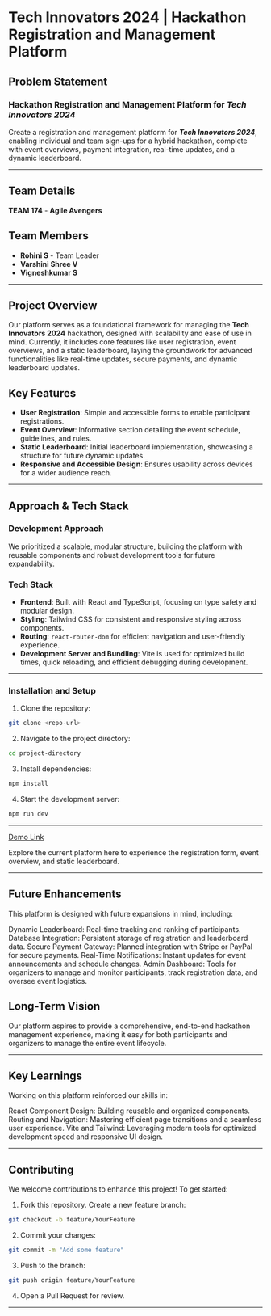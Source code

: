 # Tech Innovators 2024 | Hackathon Registration and Management Platform

## Problem Statement

### Hackathon Registration and Management Platform for ***Tech Innovators 2024***
Create a registration and management platform for ***Tech Innovators 2024***, enabling individual and team sign-ups for a hybrid hackathon, complete with event overviews, payment integration, real-time updates, and a dynamic leaderboard.

---

## Team Details

**TEAM 174** - **Agile Avengers**

## Team Members

- **Rohini S** - Team Leader
- **Varshini Shree V** 
- **Vigneshkumar S**
  
---

## Project Overview

Our platform serves as a foundational framework for managing the **Tech Innovators 2024** hackathon, designed with scalability and ease of use in mind. Currently, it includes core features like user registration, event overviews, and a static leaderboard, laying the groundwork for advanced functionalities like real-time updates, secure payments, and dynamic leaderboard updates.

## Key Features

- **User Registration**: Simple and accessible forms to enable participant registrations.
- **Event Overview**: Informative section detailing the event schedule, guidelines, and rules.
- **Static Leaderboard**: Initial leaderboard implementation, showcasing a structure for future dynamic updates.
- **Responsive and Accessible Design**: Ensures usability across devices for a wider audience reach.

---

## Approach & Tech Stack

### Development Approach

We prioritized a scalable, modular structure, building the platform with reusable components and robust development tools for future expandability.

### Tech Stack

- **Frontend**: Built with React and TypeScript, focusing on type safety and modular design.
- **Styling**: Tailwind CSS for consistent and responsive styling across components.
- **Routing**: `react-router-dom` for efficient navigation and user-friendly experience.
- **Development Server and Bundling**: Vite is used for optimized build times, quick reloading, and efficient debugging during development.

---

### Installation and Setup

1. Clone the repository:
  ```bash
  git clone <repo-url>
  ```
2. Navigate to the project directory:
  ```bash
  cd project-directory
  ```
3. Install dependencies:
  ```bash
  npm install
   ```
4. Start the development server:
  ```bash
  npm run dev
  ```

---

[Demo Link](http://Tech-innovators.netlify.app)

Explore the current platform here to experience the registration form, event overview, and static leaderboard.

---

## Future Enhancements
This platform is designed with future expansions in mind, including:

Dynamic Leaderboard: Real-time tracking and ranking of participants.
Database Integration: Persistent storage of registration and leaderboard data.
Secure Payment Gateway: Planned integration with Stripe or PayPal for secure payments.
Real-Time Notifications: Instant updates for event announcements and schedule changes.
Admin Dashboard: Tools for organizers to manage and monitor participants, track registration data, and oversee event logistics.

## Long-Term Vision
Our platform aspires to provide a comprehensive, end-to-end hackathon management experience, making it easy for both participants and organizers to manage the entire event lifecycle.

---

## Key Learnings
Working on this platform reinforced our skills in:

React Component Design: Building reusable and organized components.
Routing and Navigation: Mastering efficient page transitions and a seamless user experience.
Vite and Tailwind: Leveraging modern tools for optimized development speed and responsive UI design.

---

## Contributing
We welcome contributions to enhance this project! To get started:

1. Fork this repository.
  Create a new feature branch:
  ```bash
  git checkout -b feature/YourFeature
  ```
2. Commit your changes:
  ```bash
  git commit -m "Add some feature"
  ```
3. Push to the branch:
  ```bash
  git push origin feature/YourFeature
  ```
4. Open a Pull Request for review.

---
